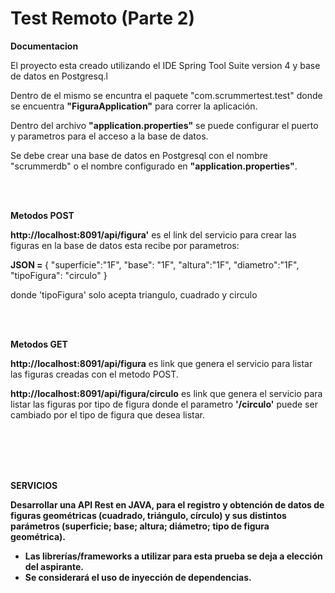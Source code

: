 # Test Remoto (Parte 2)

<p><strong>Documentacion</strong></p>
<p>El proyecto esta creado utilizando el IDE Spring Tool Suite version 4 y base de datos en Postgresq.l</p>
<p>Dentro de el mismo se encuntra el paquete "com.scrummertest.test" donde se encuentra <strong>"FiguraApplication"</strong> para correr la aplicación.</p>
<p>Dentro del archivo <strong>"application.properties"</strong> se puede configurar el puerto y parametros para el acceso a la base de datos.</p>
<p>Se debe crear una base de datos en Postgresql con el nombre "scrummerdb" o el nombre configurado en <strong>"application.properties"</strong>.</p>
<br> <br>
<p><strong>Metodos POST</strong></p>
<p><strong>http://localhost:8091/api/figura'</strong> es el link del servicio para crear las figuras en la base de datos esta recibe por parametros:</p>
<p>
<strong>JSON = </strong> {
    "superficie":"1F",
    "base": "1F",
    "altura":"1F",
    "diametro":"1F",
    "tipoFigura": "circulo"
}</strong>
</p>
<p>donde 'tipoFigura' solo acepta triangulo, cuadrado y circulo</p>
<br> <br>
<p><strong>Metodos GET</strong></p>
<p><strong>http://localhost:8091/api/figura</strong> es link que genera el servicio  para listar las figuras creadas con el metodo POST.</p>
<p><strong>http://localhost:8091/api/figura/circulo</strong> es link que genera el servicio  para listar las figuras por tipo de figura donde el parametro <strong>'/circulo'</strong> puede ser cambiado por el tipo de figura que desea listar.</p>
<br> <br>
<br> <br>
<p><strong>SERVICIOS</p>

Desarrollar una API Rest en JAVA, para el registro y obtención de datos de figuras
geométricas (cuadrado, triángulo, círculo) y sus distintos parámetros (superficie; base;
altura; diámetro; tipo de figura geométrica).
- Las librerías/frameworks a utilizar para esta prueba se deja a elección del
aspirante.
- Se considerará el uso de inyección de dependencias.
